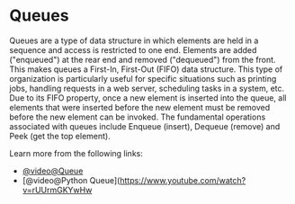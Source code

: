 # Queues

Queues are a type of data structure in which elements are held in a sequence and access is restricted to one end. Elements are added ("enqueued") at the rear end and removed ("dequeued") from the front. This makes queues a First-In, First-Out (FIFO) data structure. This type of organization is particularly useful for specific situations such as printing jobs, handling requests in a web server, scheduling tasks in a system, etc. Due to its FIFO property, once a new element is inserted into the queue, all elements that were inserted before the new element must be removed before the new element can be invoked. The fundamental operations associated with queues include Enqueue (insert), Dequeue (remove) and Peek (get the top element).

Learn more from the following links:

- [@video@Queue](https://www.youtube.com/watch?v=GYptUgnIM_I)
- [@video@Python Queue](https://www.youtube.com/watch?v=rUUrmGKYwHw

